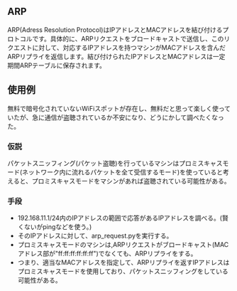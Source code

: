 ## ARP
ARP(Adress Resolution Protocol)はIPアドレスとMACアドレスを結び付けるプロトコルです。具体的に、ARPリクエストをブロードキャストで送信し、このリクエストに対して、対応するIPアドレスを持つマシンがMACアドレスを含んだARPリプライを返信します。結び付けられたIPアドレスとMACアドレスは一定期間ARPテーブルに保存されます。

## 使用例
無料で暗号化されていないWiFiスポットが存在し、無料だと思って楽しく使っていたが、急に通信が盗聴されているか不安になり、どうにかして調べたくなった。

### 仮説
パケットスニッフィング(パケット盗聴)を行っているマシンはプロミスキャスモード(ネットワーク内に流れるパケットを全て受信するモード)を使っていると考えると、プロミスキャスモードをマシンがあれば盗聴されている可能性がある。

### 手段
+ 192.168.11.1/24内のIPアドレスの範囲で応答があるIPアドレスを調べる。(賢くないがpingなどを使う。)
+ そのIPアドレスに対して、arp_request.pyを実行する。
 + プロミスキャスモードのマシンは,ARPリクエストがブロードキャスト(MACアドレス部が"ff:ff:ff:ff:ff:ff")でなくても、ARPリプライをする。
 + つまり、適当なMACアドレスを指定して、ARPリプライを返すIPアドレスはプロミスキャスモードを使用しており、パケットスニッフィングをしている可能性がある。

